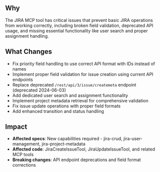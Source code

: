 ## Why
The JIRA MCP tool has critical issues that prevent basic JIRA operations from working correctly, including broken field validation, deprecated API usage, and missing essential functionality like user search and proper assignment handling.

## What Changes
- Fix priority field handling to use correct API format with IDs instead of names
- Implement proper field validation for issue creation using current API endpoints
- Replace deprecated `/rest/api/3/issue/createmeta` endpoint (deprecated 2024-06-03)
- Add dedicated user search and assignment functionality
- Implement project metadata retrieval for comprehensive validation
- Fix issue update operations with proper field formats
- Add enhanced transition and status handling

## Impact
- **Affected specs**: New capabilities required - jira-crud, jira-user-management, jira-project-metadata
- **Affected code**: JiraCreateIssueTool, JiraUpdateIssueTool, and related MCP tools
- **Breaking changes**: API endpoint deprecations and field format corrections